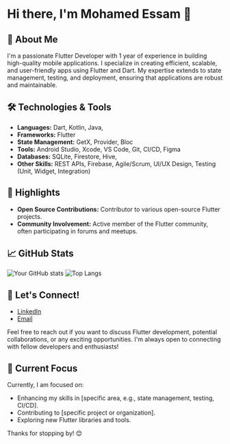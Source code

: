 # Hi there, I'm Mohamed Essam 👋

## 🚀 About Me
I'm a passionate Flutter Developer with 1 year of experience in building high-quality mobile applications. I specialize in creating efficient, scalable, and user-friendly apps using Flutter and Dart. My expertise extends to state management, testing, and deployment, ensuring that applications are robust and maintainable.

## 🛠️ Technologies & Tools
- **Languages:** Dart, Kotlin, Java,
- **Frameworks:** Flutter  
- **State Management:** GetX, Provider, Bloc 
- **Tools:** Android Studio, Xcode, VS Code, Git, CI/CD, Figma
- **Databases:** SQLite, Firestore, Hive, 
- **Other Skills:** REST APIs, Firebase, Agile/Scrum, UI/UX Design, Testing (Unit, Widget, Integration)

## 🌟 Highlights
- **Open Source Contributions:** Contributor to various open-source Flutter projects.
- **Community Involvement:** Active member of the Flutter community, often participating in forums and meetups.

## 📈 GitHub Stats
![Your GitHub stats](https://github-readme-stats.vercel.app/api?username=MohamedEssam9009&show_icons=true&theme=radical)
![Top Langs](https://github-readme-stats.vercel.app/api/top-langs/?username=MohamedEssam9009&layout=compact&theme=radical)
<!--
## 📂 Projects
Here are some of my notable projects:

### [Project 1]
**Description:** Brief description of what the project does and its key features.
**Technologies Used:** Flutter, Firebase, GetX
**Link:** [GitHub Repository URL]

### [Project 2]
**Description:** Brief description of what the project does and its key features.
**Technologies Used:** Flutter, REST API, Provider
**Link:** [GitHub Repository URL]

### [Project 3]
**Description:** Brief description of what the project does and its key features.
**Technologies Used:** Flutter, Bloc, SQLite
**Link:** [GitHub Repository URL]

## 📂 UI Projects
Here are some of my notable projects:

### [Project 1]
**Description:** Brief description of what the project does and its key features.
**Technologies Used:** Flutter, Firebase, GetX
**Link:** [GitHub Repository URL]

### [Project 2]
**Description:** Brief description of what the project does and its key features.
**Technologies Used:** Flutter, REST API, Provider
**Link:** [GitHub Repository URL]

### [Project 3]
**Description:** Brief description of what the project does and its key features.
**Technologies Used:** Flutter, Bloc, SQLite
**Link:** [GitHub Repository URL]
-->
## 💬 Let's Connect!
- [LinkedIn](https://www.linkedin.com/in/mohamed-essam95/)
- [Email](mailto:mohamed.essam900009@example.com)

Feel free to reach out if you want to discuss Flutter development, potential collaborations, or any exciting opportunities. I'm always open to connecting with fellow developers and enthusiasts!

## 🎯 Current Focus
Currently, I am focused on:
- Enhancing my skills in [specific area, e.g., state management, testing, CI/CD].
- Contributing to [specific project or organization].
- Exploring new Flutter libraries and tools.
<!--
## 📝 Blog Posts
- [Blog Post 1](https://medium.com/@your-medium-username/your-blog-post-title)
- [Blog Post 2](https://medium.com/@your-medium-username/your-blog-post-title)
-->
Thanks for stopping by! 😊
